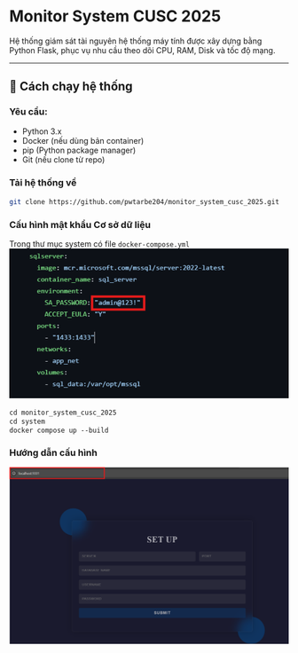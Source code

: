 # Monitor System CUSC 2025

Hệ thống giám sát tài nguyên hệ thống máy tính được xây dựng bằng Python Flask, phục vụ nhu cầu theo dõi CPU, RAM, Disk và tốc độ mạng.

---

## 🚀 Cách chạy hệ thống

### Yêu cầu:
- Python 3.x
- Docker (nếu dùng bản container)
- pip (Python package manager)
- Git (nếu clone từ repo)

### Tải hệ thống về
```bash
git clone https://github.com/pwtarbe204/monitor_system_cusc_2025.git
```
### Cấu hình mật khẩu Cơ sở dữ liệu
Trong thư mục system có file ```docker-compose.yml```
![Cấu hình docker compose](images/2.png)
```
cd monitor_system_cusc_2025
cd system
docker compose up --build
```
### Hướng dẫn cấu hình
![Đường dẫn vào hệ thống](images/1.png)
